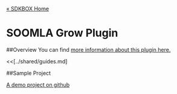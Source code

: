 [&#171; SDKBOX Home](http://sdkbox.com)

<h1>SOOMLA Grow Plugin</h1>

##Overview
You can find [more information about this plugin here.](http://www.cocos2d-x.org/sdkbox/soomlagrow)


<<[../shared/guides.md]


##Sample Project

[A demo project on github](https://github.com/sdkbox/sdkbox-soomlagrow-sample)

